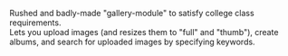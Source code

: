 Rushed and badly-made "gallery-module" to satisfy college class requirements.<br>
Lets you upload images (and resizes them to "full" and "thumb"), create albums, and search for uploaded images by specifying keywords.
